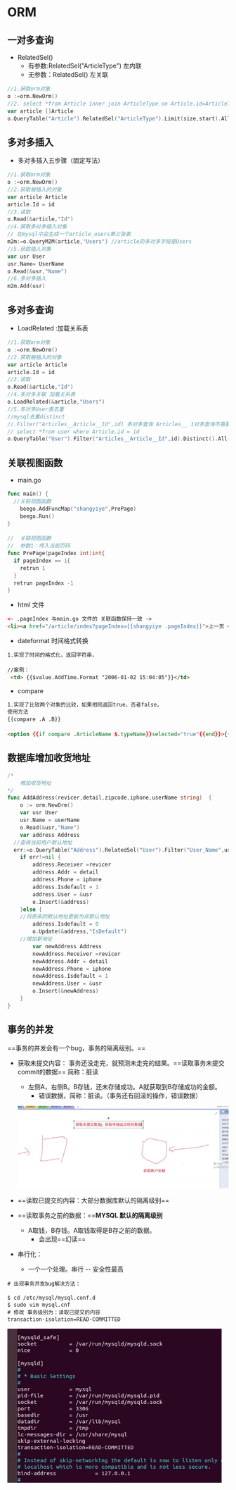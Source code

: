# ORM

## 一对多查询

- RelatedSel() 
  - 有参数:RelatedSel("ArticleType")  左内联
  - 无参数：RelatedSel() 左关联

```go
//1.获取orm对象
o :=orm.NewOrm()
//2. select *from Article inner join ArticleType on Article.id=ArticleType.id;
var article []Article
o.QueryTable("Article").RelatedSel("ArticleType").Limit(size,start).All(&article)
```



## 多对多插入

- 多对多插入五步骤（固定写法）

```go
//1.获取orm对象
o :=orm.NewOrm()
//2.获取被插入的对象
var article Article
article.Id = id
//3.读取
o.Read(&article,"Id")
//4.获取多对多插入对象
// 在mysql中会生成一个article_users第三张表
m2m:=o.QueryM2M(article,"Users") //article的多对多字段是Users
//5.获取插入对象
var usr User
usr.Name= UserName
o.Read(&usr,"Name")
//6.多对多插入
m2m.Add(usr) 
```



## 多对多查询

- LoadRelated :加载关系表

```go
//1.获取orm对象
o :=orm.NewOrm()
//2.获取被插入的对象
var article Article
article.Id = id
//3.读取
o.Read(&article,"Id")
//4.多对多关联 加载关系表
o.LoadRelated(&article,"Users")
//5.多对多User表去重
//mysql去重distinct
//.Filter("Articles__Article__Id",id) 多对多查询 Articles__ 1对多查询不需要
// select *from user where Article.id = id 
o.QueryTable("User").Filter("Articles__Article__Id",id).Distinct().All(&usrs)
```



## 关联视图函数

- main.go

```go
func main() {
  //关联视图函数
	beego.AddFuncMap("shangyiye",PrePage)
	beego.Run()
}

//	关联视图函数
//  参数1：传入当前页码
func PrePage(pageIndex int)int{
  if pageIndex == 1{
    retrun 1
  }
  retrun pageIndex -1 
}
```

- html 文件

```html
<- .pageIndex 与main.go 文件的 关联函数保持一致 ->
<li><a href="/article/index?pageIndex={{shangyiye .pageIndex}}">上一页 </a> </li>
```



- dateformat 时间格式转换

```html
1.实现了时间的格式化，返回字符串，

//案例：
 <td> {{$value.AddTime.Format "2006-01-02 15:04:05"}}</td>
```



- compare

```html
1.实现了比较两个对象的比较，如果相同返回true，否者false，
使用方法
{{compare .A .B}}

<option {{if compare .ArticleName $.typeName}}selected="true"{{end}}>{{.ArticleName}}</option>
```



## 数据库增加收货地址

```go
/*
	增加收货地址
*/
func AddAddress(revicer,detail,zipcode,iphone,userName string)  {
	o := orm.NewOrm()
	var usr User
	usr.Name = userName
	o.Read(&usr,"Name")
	var address Address
  //查询当前用户默认地址
  err:=o.QueryTable("Address").RelatedSel("User").Filter("User_Name",userName).Filter("IsDefault",1).One(&address)
	if err!=nil {
		address.Receiver =revicer
		address.Addr = detail
		address.Phone = iphone
		address.Isdefault = 1
		address.User = &usr
		o.Insert(&address)
	}else {
    //将原来的默认地址更新为非默认地址
		address.Isdefault = 0
		o.Update(&address,"IsDefault")
    //增加新地址
		var newAddress Address
		newAddress.Receiver =revicer
		newAddress.Addr = detail
		newAddress.Phone = iphone
		newAddress.Isdefault = 1
		newAddress.User = &usr
		o.Insert(&newAddress)
	}
}
```

## 事务的并发

==事务的并发会有一个bug，事务的隔离级别。==

- 获取未提交内容： 事务还没走完，就预测未走完的结果。==读取事务未提交commit的数据==   简称：脏读

  - 左侧A，右侧B。B存钱，还未存储成功。A就获取到B存储成功的金额。
    - 错误数据，简称：脏读。（事务还有回滚的操作，错误数据）

  ![截屏2019-10-31下午10.31.25](截屏2019-10-31下午10.31.25.png)

- ==读取已提交的内容：大部分数据库默认的隔离级别==

- ==读取事务之前的数据：==**MYSQL 默认的隔离级别**
  - A取钱，B存钱。A取钱取得是B存之前的数据。
    - 会出现==幻读==

- 串行化： 
  
  - 一个一个处理。串行 -- 安全性最高

```shell
# 出现事务并发bug解决方法：
	
$ cd /etc/mysql/mysql.conf.d
$ sudo vim mysql.cnf
# 修改 事务级别为：读取已提交的内容
transaction-isolation=READ-COMMITTED
```

![截屏2019-10-31下午10.43.09](截屏2019-10-31下午10.43.09.png)
